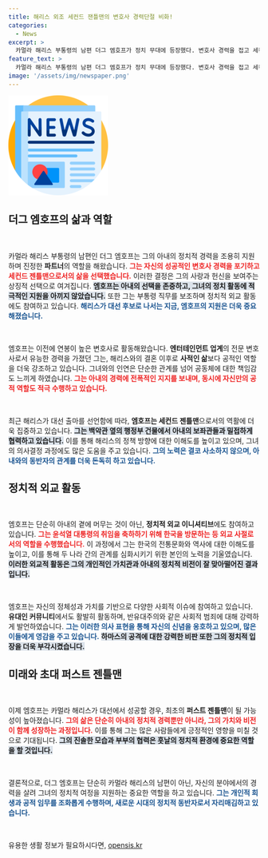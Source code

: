 ```yaml
---
title: 해리스 외조 세컨드 잰틀맨의 변호사 경력단절 비화!
categories:
  - News
excerpt: >
  카멀라 해리스 부통령의 남편 더그 엠호프가 정치 무대에 등장했다. 변호사 경력을 접고 세컨드 젠틀맨으로서 아내를 지원하며, 최초의 퍼스트 젠틀맨이 될 가능성도! 그의 과거와 현재를 알아보자.
feature_text: >
  카멀라 해리스 부통령의 남편 더그 엠호프가 정치 무대에 등장했다. 변호사 경력을 접고 세컨드 젠틀맨으로서 아내를 지원하며, 최초의 퍼스트 젠틀맨이 될 가능성도! 그의 과거와 현재를 알아보자.
image: '/assets/img/newspaper.png'
---
```


<p><img src="/assets/img/newspaper.png" alt="kimp 속보" /></p>

<h2 data-ke-size="size26">더그 엠호프의 삶과 역할</h2>

<p data-ke-size="size16">&nbsp;</p>

<p>카멀라 해리스 부통령의 남편인 더그 엠호프는 그의 아내의 정치적 경력을 조용히 지원하며 진정한 <b>파트너</b>의 역할을 해왔습니다. <b><span style="color: #ee2323;">그는 자신의 성공적인 변호사 경력을 포기하고 세컨드 젠틀맨으로서의 삶을 선택했습니다.</span></b> 이러한 결정은 그의 사랑과 헌신을 보여주는 상징적 선택으로 여겨집니다. <b><span style="background-color: #21538527;">엠호프는 아내의 선택을 존중하고, 그녀의 정치 활동에 적극적인 지원을 아끼지 않았습니다.</span></b> 또한 그는 부통령 직무를 보조하며 정치적 외교 활동에도 참여하고 있습니다. <b><span style="color: #1a5490;">해리스가 대선 후보로 나서는 지금, 엠호프의 지원은 더욱 중요해졌습니다.</span></b></p>

<p data-ke-size="size16">&nbsp;</p>

<p>엠호프는 이전에 연봉이 높은 변호사로 활동해왔습니다. <b>엔터테인먼트 업계</b>의 전문 변호사로서 유능한 경력을 가졌던 그는, 해리스와의 결혼 이후로 <b>사적인 삶</b>보다 공적인 역할을 더욱 강조하고 있습니다. 그녀와의 인연은 단순한 관계를 넘어 공동체에 대한 책임감도 느끼게 하였습니다. <b><span style="color: #ee2323;">그는 아내의 경력에 전폭적인 지지를 보내며, 동시에 자신만의 공적 역할도 적극 수행하고 있습니다.</span></b> </p>

<p data-ke-size="size16">&nbsp;</p>

<p>최근 해리스가 대선 출마를 선언함에 따라, <b>엠호프는 세컨드 젠틀맨</b>으로서의 역활에 더욱 집중하고 있습니다. <b><span style="background-color: #21538527;">그는 백악관 옆의 행정부 건물에서 아내의 보좌관들과 밀접하게 협력하고 있습니다.</span></b> 이를 통해 해리스의 정책 방향에 대한 이해도를 높이고 있으며, 그녀의 의사결정 과정에도 많은 도움을 주고 있습니다. <b><span style="color: #1a5490;">그의 노력은 결코 사소하지 않으며, 아내와의 동반자의 관계를 더욱 돈독히 하고 있습니다.</span></b> </p>

<h2 data-ke-size="size26">정치적 외교 활동</h2>

<p data-ke-size="size16">&nbsp;</p>

<p>엠호프는 단순히 아내의 곁에 머무는 것이 아닌, <b>정치적 외교 이니셔티브</b>에도 참여하고 있습니다. <b><span style="color: #ee2323;">그는 윤석열 대통령의 취임을 축하하기 위해 한국을 방문하는 등 외교 사절로서의 역할을 수행했습니다.</span></b> 이 과정에서 그는 한국의 전통문화와 역사에 대한 이해도를 높이고, 이를 통해 두 나라 간의 관계를 심화시키기 위한 본인의 노력을 기울였습니다. <b><span style="background-color: #21538527;">이러한 외교적 활동은 그의 개인적인 가치관과 아내의 정치적 비전이 잘 맞아떨어진 결과입니다.</span></b> </p>

<p data-ke-size="size16">&nbsp;</p>

<p>엠호프는 자신의 정체성과 가치를 기반으로 다양한 사회적 이슈에 참여하고 있습니다. <b>유대인 커뮤니티</b>에서도 활발히 활동하며, 반유대주의와 같은 사회적 범죄에 대해 강력하게 발언하였습니다. <b><span style="color: #1a5490;">그는 이러한 의사 표현을 통해 자신의 신념을 옹호하고 있으며, 많은 이들에게 영감을 주고 있습니다.</span></b> <b><span style="background-color: #21538527;">하마스의 공격에 대한 강력한 비판 또한 그의 정치적 입장을 더욱 부각시켰습니다.</span></b></p>

<h2 data-ke-size="size26">미래와 초대 퍼스트 젠틀맨</h2>

<p data-ke-size="size16">&nbsp;</p>

<p>이제 엠호프는 카멀라 해리스가 대선에서 성공할 경우, 최초의 <b>퍼스트 젠틀맨</b>이 될 가능성이 높아졌습니다. <b><span style="color: #ee2323;">그의 삶은 단순히 아내의 정치적 경력뿐만 아니라, 그의 가치와 비전이 함께 성장하는 과정입니다.</span></b> 이를 통해 그는 많은 사람들에게 긍정적인 영향을 미칠 것으로 기대됩니다. <b><span style="background-color: #21538527;">그의 진솔한 모습과 부부의 협력은 훗날의 정치적 환경에 중요한 역할을 할 것입니다.</span></b> </p>

<p data-ke-size="size16">&nbsp;</p>

<p>결론적으로, 더그 엠호프는 단순히 카멀라 해리스의 남편이 아닌, 자신의 분야에서의 경력을 살려 그녀의 정치적 여정을 지원하는 중요한 역할을 하고 있습니다. <b><span style="color: #1a5490;">그는 개인적 희생과 공적 임무를 조화롭게 수행하며, 새로운 시대의 정치적 동반자로서 자리매김하고 있습니다.</span></b> <p data-ke-size="size16">&nbsp;</p></p>
유용한 생활 정보가 필요하시다면, <a href="https://opensis.kr" rel="dofollow">opensis.kr</a>


